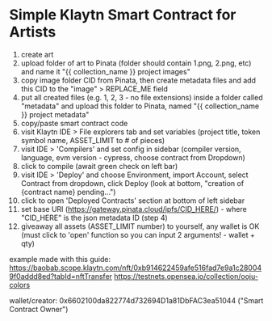 # Simple Klaytn Smart Contract for Artists

1. create art
2. upload folder of art to Pinata (folder should contain 1.png, 2.png, etc) and name it "{{ collection_name }} project images"
3. copy image folder CID from Pinata, then create metadata files and add this CID to the "image" > REPLACE_ME field
4. put all created files (e.g. 1, 2, 3 - no file extensions) inside a folder called "metadata" and upload this folder to Pinata, named "{{ collection_name }} project metadata"
5. copy/paste smart contract code
6. visit Klaytn IDE > File explorers tab and set variables (project title, token symbol name, ASSET_LIMIT to # of pieces)
7. visit IDE > 'Compilers' and set config in sidebar (compiler version, language, evm version - cypress, choose contract from Dropdown)
8. click to compile (await green check on left bar)
9. visit IDE > 'Deploy' and choose Environment, import Account, select Contract from dropdown, click Deploy (look at bottom, "creation of {contract name} pending...")
10. click to open 'Deployed Contracts' section at bottom of left sidebar
11. set base URI (https://gateway.pinata.cloud/ipfs/CID_HERE/) - where "CID_HERE" is the json metadata ID (step 4)
12. giveaway all assets (ASSET_LIMIT number) to yourself, any wallet is OK (must click to 'open' function so you can input 2 arguments! - wallet + qty)


example made with this guide:
https://baobab.scope.klaytn.com/nft/0xb914622459afe516fad7e9a1c280049f0addd8ed?tabId=nftTransfer
https://testnets.opensea.io/collection/ooju-colors

wallet/creator:
0x6602100da822774d732694D1a81DbFAC3ea51044 ("Smart Contract Owner")
